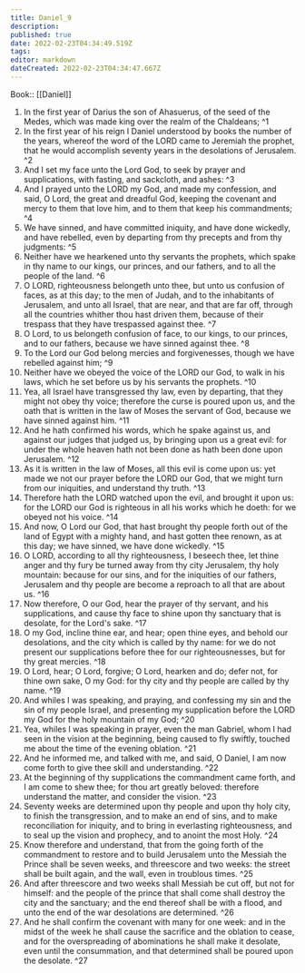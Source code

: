 ```yaml
---
title: Daniel_9
description: 
published: true
date: 2022-02-23T04:34:49.519Z
tags: 
editor: markdown
dateCreated: 2022-02-23T04:34:47.667Z
---
```


 Book:: [[Daniel]]
 1. In the first year of Darius the son of Ahasuerus, of the seed of the Medes, which was made king over the realm of the Chaldeans; ^1
 2. In the first year of his reign I Daniel understood by books the number of the years, whereof the word of the LORD came to Jeremiah the prophet, that he would accomplish seventy years in the desolations of Jerusalem. ^2
 3. And I set my face unto the Lord God, to seek by prayer and supplications, with fasting, and sackcloth, and ashes: ^3
 4. And I prayed unto the LORD my God, and made my confession, and said, O Lord, the great and dreadful God, keeping the covenant and mercy to them that love him, and to them that keep his commandments; ^4
 5. We have sinned, and have committed iniquity, and have done wickedly, and have rebelled, even by departing from thy precepts and from thy judgments: ^5
 6. Neither have we hearkened unto thy servants the prophets, which spake in thy name to our kings, our princes, and our fathers, and to all the people of the land. ^6
 7. O LORD, righteousness belongeth unto thee, but unto us confusion of faces, as at this day; to the men of Judah, and to the inhabitants of Jerusalem, and unto all Israel, that are near, and that are far off, through all the countries whither thou hast driven them, because of their trespass that they have trespassed against thee. ^7
 8. O Lord, to us belongeth confusion of face, to our kings, to our princes, and to our fathers, because we have sinned against thee. ^8
 9. To the Lord our God belong mercies and forgivenesses, though we have rebelled against him; ^9
 10. Neither have we obeyed the voice of the LORD our God, to walk in his laws, which he set before us by his servants the prophets. ^10
 11. Yea, all Israel have transgressed thy law, even by departing, that they might not obey thy voice; therefore the curse is poured upon us, and the oath that is written in the law of Moses the servant of God, because we have sinned against him. ^11
 12. And he hath confirmed his words, which he spake against us, and against our judges that judged us, by bringing upon us a great evil: for under the whole heaven hath not been done as hath been done upon Jerusalem. ^12
 13. As it is written in the law of Moses, all this evil is come upon us: yet made we not our prayer before the LORD our God, that we might turn from our iniquities, and understand thy truth. ^13
 14. Therefore hath the LORD watched upon the evil, and brought it upon us: for the LORD our God is righteous in all his works which he doeth: for we obeyed not his voice. ^14
 15. And now, O Lord our God, that hast brought thy people forth out of the land of Egypt with a mighty hand, and hast gotten thee renown, as at this day; we have sinned, we have done wickedly. ^15
 16. O LORD, according to all thy righteousness, I beseech thee, let thine anger and thy fury be turned away from thy city Jerusalem, thy holy mountain: because for our sins, and for the iniquities of our fathers, Jerusalem and thy people are become a reproach to all that are about us. ^16
 17. Now therefore, O our God, hear the prayer of thy servant, and his supplications, and cause thy face to shine upon thy sanctuary that is desolate, for the Lord's sake. ^17
 18. O my God, incline thine ear, and hear; open thine eyes, and behold our desolations, and the city which is called by thy name: for we do not present our supplications before thee for our righteousnesses, but for thy great mercies. ^18
 19. O Lord, hear; O Lord, forgive; O Lord, hearken and do; defer not, for thine own sake, O my God: for thy city and thy people are called by thy name. ^19
 20. And whiles I was speaking, and praying, and confessing my sin and the sin of my people Israel, and presenting my supplication before the LORD my God for the holy mountain of my God; ^20
 21. Yea, whiles I was speaking in prayer, even the man Gabriel, whom I had seen in the vision at the beginning, being caused to fly swiftly, touched me about the time of the evening oblation. ^21
 22. And he informed me, and talked with me, and said, O Daniel, I am now come forth to give thee skill and understanding. ^22
 23. At the beginning of thy supplications the commandment came forth, and I am come to shew thee; for thou art greatly beloved: therefore understand the matter, and consider the vision. ^23
 24. Seventy weeks are determined upon thy people and upon thy holy city, to finish the transgression, and to make an end of sins, and to make reconciliation for iniquity, and to bring in everlasting righteousness, and to seal up the vision and prophecy, and to anoint the most Holy. ^24
 25. Know therefore and understand, that from the going forth of the commandment to restore and to build Jerusalem unto the Messiah the Prince shall be seven weeks, and threescore and two weeks: the street shall be built again, and the wall, even in troublous times. ^25
 26. And after threescore and two weeks shall Messiah be cut off, but not for himself: and the people of the prince that shall come shall destroy the city and the sanctuary; and the end thereof shall be with a flood, and unto the end of the war desolations are determined. ^26
 27. And he shall confirm the covenant with many for one week: and in the midst of the week he shall cause the sacrifice and the oblation to cease, and for the overspreading of abominations he shall make it desolate, even until the consummation, and that determined shall be poured upon the desolate. ^27
